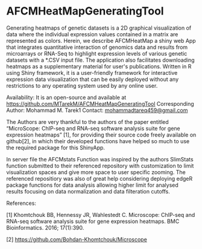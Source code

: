 # AFCMHeatMapGeneratingTool

Generating heatmaps of genetic datasets is a 2D graphical visualization of data where the individual expression values contained in a matrix are represented as colors. Herein, we describe AFCMHeatMap a shiny web App that integrates quantitative interaction of genomics data and results from microarrays or RNA-Seq to highlight expression levels of various genetic datasets with a *.CSV input file. The application also facilitates downloading heatmaps as a supplementary material for user's publications. Written in R using Shiny framework, it is a user-friendly framework for interactive expression data  visualization that can be easily deployed without any restrictions to any operating system used by any online user.

Availability: It is an open-source and available at https://github.com/MTarekM/AFCMHeatMapGeneratingTool
Corresponding Author: Mohammad M. Tarek1
Contact: mohammadtareq459@gmail.com

The Authors are very thankful to the authors of the paper entitled “MicroScope: ChIP-seq and RNA-seq software analysis suite for gene expression heatmaps” [1], for providing their source code freely available on github[2], in which their developed functions have helped so much to use the required package for this ShinyApp.

In server file the AFCMstats Function was inspired by the authors SlimStats function submitted to their referenced repository with customization to limit visualization spaces and give more space to user specific zooming.
The referenced repositiory was also of great help considering deploying edgeR package functions for data analysis allowing higher limit for analysed results focusing on data normalization and data filteration cutoffs.

References:

[1] Khomtchouk BB, Hennessy JR, Wahlestedt C. Microscope: ChIP-seq and RNA-seq software analysis suite for gene expression heatmaps. BMC Bioinformatics. 2016; 17(1):390.

[2] https://github.com/Bohdan-Khomtchouk/Microscope
